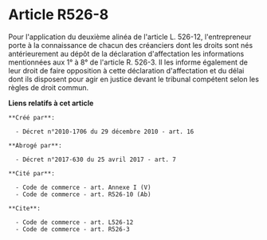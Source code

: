 # Article R526-8

Pour l'application du deuxième alinéa de l'article L. 526-12, l'entrepreneur porte à la connaissance de chacun des créanciers
dont les droits sont nés antérieurement au dépôt de la déclaration d'affectation les informations mentionnées aux 1° à 8° de
l'article R. 526-3. Il les informe également de leur droit de faire opposition à cette déclaration d'affectation et du délai
dont ils disposent pour agir en justice devant le tribunal compétent selon les règles de droit commun.

**Liens relatifs à cet article**

	**Créé par**:

	  - Décret n°2010-1706 du 29 décembre 2010 - art. 16

	**Abrogé par**:

	  - Décret n°2017-630 du 25 avril 2017 - art. 7

	**Cité par**:

	  - Code de commerce - art. Annexe I (V)
	  - Code de commerce - art. R526-10 (Ab)

	**Cite**:

	  - Code de commerce - art. L526-12
	  - Code de commerce - art. R526-3
